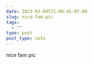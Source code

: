 ```yaml
---
date: 2023-03-04T21:09:45-07:00
slug: nice-fam-pic
tags:
  - ""
type: post
post_type: note
---
```

nice fam pic
